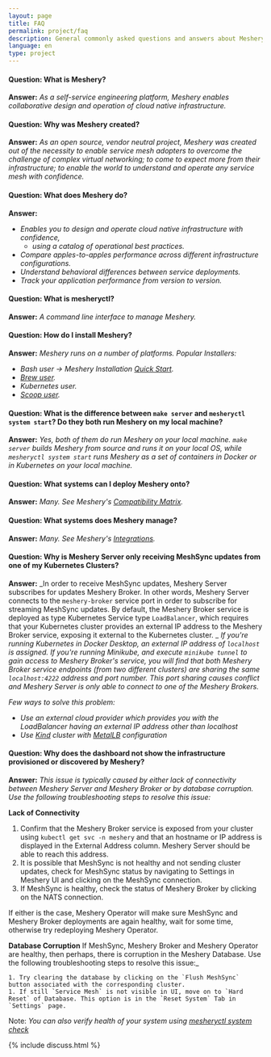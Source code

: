 ```yaml
---
layout: page
title: FAQ
permalink: project/faq
description: General commonly asked questions and answers about Meshery.
language: en
type: project
---
```


#### Question: What is Meshery?
**Answer:** _As a self-service engineering platform, Meshery enables collaborative design and operation of cloud native infrastructure._


#### Question: Why was Meshery created?

 **Answer:** _As an open source, vendor neutral project, Meshery was created out of the necessity to enable service mesh adopters to overcome the challenge of complex virtual networking; to come to expect more from their infrastructure; to enable the world to understand and operate any service mesh with confidence._

#### Question: What does Meshery do?
**Answer:** 
 - _Enables you to design and operate cloud native infrastructure with confidence,_
   - _using a catalog of operational best practices._
 - _Compare apples-to-apples performance across different infrastructure configurations._
 - _Understand behavioral differences between service deployments._
 - _Track your application performance from version to version._

#### Question: What is mesheryctl?

**Answer:** _A command line interface to manage Meshery._

#### Question: How do I install Meshery?

**Answer:** _Meshery runs on a number of platforms._
_Popular Installers:_
- _Bash user → Meshery Installation [Quick Start](https://docs.meshery.io/installation/quick-start)._
- _[Brew user](https://github.com/meshery/homebrew-tap)._
- _Kubernetes user._
- _[Scoop user](https://github.com/meshery/scoop-bucket)._ 


#### Question: What is the difference between `make server` and `mesheryctl system start`? Do they both run Meshery on my local machine?

  **Answer:** _Yes, both of them do run Meshery on your local machine. `make server` builds Meshery from source and runs it on your local OS, while `mesheryctl system start` runs Meshery as a set of containers in Docker or in Kubernetes on your local machine._ 

#### Question: What systems can I deploy Meshery onto?

  **Answer:** _Many. See Meshery's [Compatibility Matrix]({{site.baseurl}}/installation/platforms)._

#### Question: What systems does Meshery manage?

  **Answer:** _Many. See Meshery's [Integrations](https://meshery.io/integrations)._



#### Question: Why is Meshery Server only receiving MeshSync updates from one of my Kubernetes Clusters?

  **Answer:** _In order to receive MeshSync updates, Meshery Server subscribes for updates Meshery Broker. In other words, Meshery Server connects to the `meshery-broker` service port in order to subscribe for streaming MeshSync updates. By default, the Meshery Broker service is deployed as type Kubernetes Service type `LoadBalancer`, which requires that your Kubernetes cluster provides an external IP address to the Meshery Broker service, exposing it external to the Kubernetes cluster. _
_If you're running Kubernetes in Docker Desktop, an external IP address of `localhost` is assigned. If you're running Minikube, and execute `minikube tunnel` to gain access to Meshery Broker's service, you will find that both Meshery Broker service endpoints (from two different clusters) are sharing the same `localhost:4222` address and port number. This port sharing causes conflict and Meshery Server is only able to connect to one of the Meshery Brokers._
  
  _Few ways to solve this problem:_
  - _Use an external cloud provider which provides you with the LoadBalancer having an external IP address other than localhost_
  - _Use [Kind](https://kind.sigs.k8s.io) cluster with [MetalLB](https://metallb.universe.tf) configuration_

#### Question: Why does the dashboard not show the infrastructure provisioned or discovered by Meshery?
  **Answer:** _This issue is typically caused by either lack of connectivity between Meshery Server and Meshery Broker or by database corruption. Use the following troubleshooting steps to resolve this issue:_
  
  **Lack of Connectivity**
  1. Confirm that the Meshery Broker service is exposed from your cluster using `kubectl get svc -n meshery` and that an hostname or IP address is displayed in the External Address column. Meshery Server should be able to reach this address.
  1. It is possible that MeshSync is not healthy and not sending cluster updates, check for MeshSync status by navigating to Settings in Meshery UI and clicking on the MeshSync connection.
  1. If MeshSync is healthy, check the status of Meshery Broker by clicking on the NATS connection. 
  
  If either is the case, Meshery Operator will make sure MeshSync and Meshery Broker deployments are again healthy, wait for some time, otherwise try redeploying Meshery Operator.
  
  **Database Corruption**
  If MeshSync, Meshery Broker and Meshery Operator are healthy, then perhaps, there is corruption in the Meshery Database. Use the following troubleshooting steps to resolve this issue:_

    1. Try clearing the database by clicking on the `Flush MeshSync` button associated with the corresponding cluster.
    1. If still `Service Mesh` is not visible in UI, move on to `Hard Reset` of Database. This option is in the `Reset System` Tab in `Settings` page.
  
Note:   _You can also verify health of your system using [mesheryctl system check]({{site.baseurl}}/reference/mesheryctl/system/check)_

{% include discuss.html %}

<!--Add other questions-->

